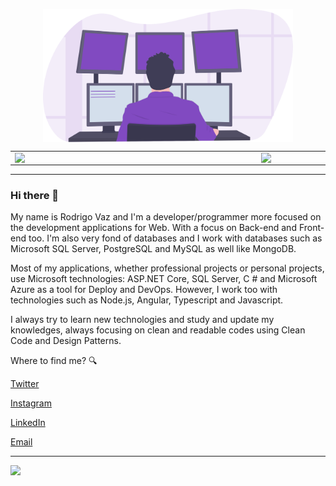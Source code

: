 <center align="center">
    <p align="center">
        <img width="400px" align="center" style="display: block; margin: 0 auto; cursor: normal;" src="svg/programming.svg" />
    </p>
</center>

<center>
    <table>
        <tr>
            <td><img width="380px" align="left" src="https://github-readme-stats.vercel.app/api/top-langs/?username=drigovz&hide=html&layout=compact&theme=buefy&title_color=6e40c9&bg_color=0D1117&text_color=FFFFFF" /></td>
            <td><img width="380px" align="left" src="https://github-readme-stats.vercel.app/api?username=drigovz&theme=buefy&title_color=6e40c9&bg_color=0D1117&text_color=FFFFFF"/></td>
        </tr>   
    </table>
</center>  

<hr />

### Hi there 👋

My name is Rodrigo Vaz and I'm a developer/programmer more focused on the development applications for Web. With a focus on Back-end and Front-end too. I'm also very fond of databases and I work with databases such as Microsoft SQL Server, PostgreSQL and MySQL as well like MongoDB.

Most of my applications, whether professional projects or personal projects, use Microsoft technologies: ASP.NET Core, SQL Server, C # and Microsoft Azure as a tool for Deploy and DevOps. However, I work too with technologies such as Node.js, Angular, Typescript and Javascript.

I always try to learn new technologies and study and update my knowledges, always focusing on clean and readable codes using Clean Code and Design Patterns.

Where to find me? 🔍

<a href="https://twitter.com/drigovz" target="_blank">Twitter</a>

<a href="https://www.instagram.com/drigo_vz/" target="_blank">Instagram</a>

<a href="https://www.linkedin.com/in/rodrigo-vaz-del-pino/" target="_blank">LinkedIn</a>

<a href="mailto:rodrigodp2014@gmail.com">Email</a>

<hr />

<p>
    <img src="https://komarev.com/ghpvc/?username=drigovz&color=blue&style=flat" />
</p>